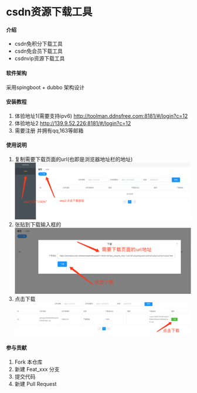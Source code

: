 # csdn资源下载工具

#### 介绍
+ csdn免积分下载工具
+ csdn免会员下载工具
+ csdnvip资源下载工具

#### 软件架构
采用spingboot + dubbo 架构设计 

#### 安装教程

1.  体验地址1(需要支持ipv6) http://toolman.ddnsfree.com:8181/#/login?c=12
2.  体验地址2 http://139.9.52.226:8181/#/login?c=12
3.  需要注册 并拥有qq,163等邮箱

#### 使用说明

1. 复制需要下载页面的url(也即是浏览器地址栏的地址)
![看看](./public/download1.png)
2. 张贴到下载输入框的
![看看](./public/download3.png)
3. 点击下载
![看看](./public/download4.png)

#### 参与贡献

1.  Fork 本仓库
2.  新建 Feat_xxx 分支
3.  提交代码
4.  新建 Pull Request











